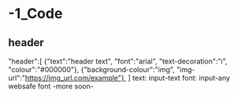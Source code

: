 # -1_Code
## header
"header":[
  {"text":"header text", "font":"arial", "text-decoration":"i", "colour":"#000000"}, 
  {"background-colour":"img", "img-url":"https://img_url.com/example"},
]
text: input-text
font: input-any websafe font
-more soon-
